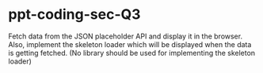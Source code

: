 # ppt-coding-sec-Q3
Fetch data from the JSON placeholder API and display it in the browser. Also, implement the skeleton loader which will be displayed when the data is getting fetched. (No library should be used for implementing the skeleton loader)
